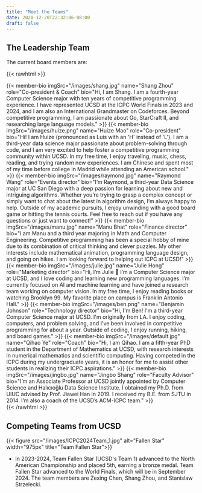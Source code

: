 ```yaml
---
title: "Meet the Teams"
date: 2020-12-20T22:32:06-08:00
draft: false
---
```


## The Leadership Team

The current board members are:

{{< rawhtml >}}

<div class="grid">
{{< member-bio imgSrc="/images/shang.jpg" name="Shang Zhou" role="Co-president & Coach" bio="Hi, I am Shang. I am a fourth-year Computer Science major with ten years of competitive programming experience. I have represented UCSD at the ICPC World Finals in 2023 and 2024, and I am also an International Grandmaster on Codeforces. Beyond competitive programming, I am passionate about Go, StarCraft II, and researching large language models." >}}
{{< member-bio imgSrc="/images/huize.png" name="Huize Mao" role="Co-president" bio="Hi! I am Huize (pronounced as Luis with an 'H' instead of 'L'). I am a third-year data science major passionate about problem-solving through code, and I am very excited to help foster a competitive programming community within UCSD. In my free time, I enjoy traveling, music, chess, reading, and trying random new experiences. I am Chinese and spent most of my time before college in Madrid while attending an American school." >}}
{{< member-bio imgSrc="/images/raymond.jpg" name="Raymond Wang" role="Events director" bio="I’m Raymond, a third-year Data Science major at UC San Diego with a deep passion for learning about new and intriguing algorithms. Whether you’re trying to grasp a complex concept or simply want to chat about the latest in algorithm design, I’m always happy to help. Outside of my academic pursuits, I enjoy unwinding with a good board game or hitting the tennis courts. Feel free to reach out if you have any questions or just want to connect!" >}}
{{< member-bio imgSrc="/images/manu.jpg" name="Manu Bhat" role="Finance director" bio="I am Manu and a third year majoring in Math and Computer Engineering. Competitive programming has been a special hobby of mine due to its combination of critical thinking and clever puzzles. My other interests include mathematical animation, programming language design, and going on hikes. I am looking forward to helping out ICPC at UCSD!" >}}
{{< member-bio imgSrc="/images/julie.jpg" name="Julie Hong" role="Marketing director" bio="Hi, I’m Julie 👋 I’m a Computer Science major at UCSD, and I love coding and learning new programming languages. I’m currently focused on AI and machine learning and have joined a research team working on computer vision. In my free time, I enjoy reading books or watching Brooklyn 99. My favorite place on campus is Franklin Antonio Hall." >}}
{{< member-bio imgSrc="/images/ben.png" name="Benjamin Johnson" role="Technology director" bio="Hi, I'm Ben! I'm a third-year Computer Science major at UCSD. I'm originally from LA. I enjoy coding, computers, and problem solving, and I've been involved in competitive programming for about a year. Outside of coding, I enjoy running, hiking, and board games." >}}
{{< member-bio imgSrc="/images/default.jpg" name="Qihao Ye" role="Coach" bio="Hi, I am Qihao. I am a fifth-year PhD student in the Department of Mathematics at UCSD, with research interests in numerical mathematics and scientific computing. Having competed in the ICPC during my undergraduate years, it is an honor for me to assist other students in realizing their ICPC aspirations." >}}
{{< member-bio imgSrc="/images/jingbo.jpg" name="Jingbo Shang" role="Faculty Advisor" bio="I’m an Associate Professor at UCSD jointly appointed by Computer Science and Halıcıoğlu Data Science Institute. I obtained my Ph.D. from UIUC advised by Prof. Jiawei Han in 2019. I received my B.E. from SJTU in 2014. I’m also a coach of the UCSD’s ACM-ICPC team." >}}
</div>
{{< /rawhtml >}}

## Competing Teams from UCSD

{{< figure src="/images/ICPC2024Team_1.jpg" alt="Fallen Star" width="975px" title="Team Fallen Star">}}

- In 2023-2024, Team Fallen Star (UCSD's Team 1) advanced to the North American Championship and placed 5th, earning a bronze medal. Team Fallen Star advanced to the World Finals, which will be in September 2024. The team members are Zexing Chen, Shang Zhou, and Stanislaw Strzelecki.
